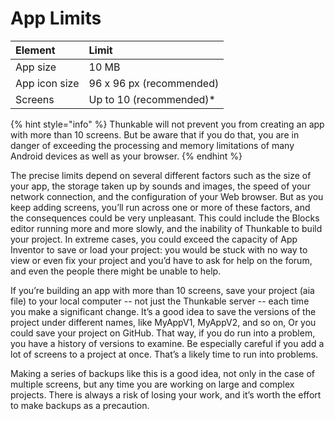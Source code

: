 # App Limits

| Element | Limit |
| :--- | :--- |
| App size | 10 MB |
| App icon size | 96 x 96 px \(recommended\) |
| Screens | Up to 10 \(recommended\)\* |

{% hint style="info" %}
Thunkable will not prevent you from creating an app with more than 10 screens. But be aware that if you do that, you are in danger of exceeding the processing and memory limitations of many Android devices as well as your browser. 
{% endhint %}

The precise limits depend on several different factors such as the size of your app, the storage taken up by sounds and images, the speed of your network connection, and the configuration of your Web browser. But as you keep adding screens, you’ll run across one or more of these factors, and the consequences could be very unpleasant. This could include the Blocks editor running more and more slowly, and the inability of Thunkable to build your project. In extreme cases, you could exceed the capacity of App Inventor to save or load your project: you would be stuck with no way to view or even fix your project and you’d have to ask for help on the forum, and even the people there might be unable to help.

If you’re building an app with more than 10 screens, save your project \(aia file\) to your local computer -- not just the Thunkable server -- each time you make a significant change. It’s a good idea to save the versions of the project under different names, like MyAppV1, MyAppV2, and so on, Or you could save your project on GitHub. That way, if you do run into a problem, you have a history of versions to examine. Be especially careful if you add a lot of screens to a project at once. That’s a likely time to run into problems.

Making a series of backups like this is a good idea, not only in the case of multiple screens, but any time you are working on large and complex projects. There is always a risk of losing your work, and it’s worth the effort to make backups as a precaution.

